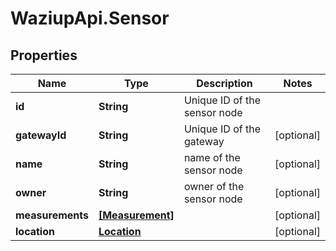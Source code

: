 # WaziupApi.Sensor

## Properties
Name | Type | Description | Notes
------------ | ------------- | ------------- | -------------
**id** | **String** | Unique ID of the sensor node | 
**gatewayId** | **String** | Unique ID of the gateway | [optional] 
**name** | **String** | name of the sensor node | [optional] 
**owner** | **String** | owner of the sensor node | [optional] 
**measurements** | [**[Measurement]**](Measurement.md) |  | [optional] 
**location** | [**Location**](Location.md) |  | [optional] 


